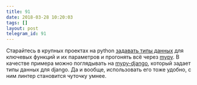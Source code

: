 ```yaml
---
title: 91
date: 2018-03-28 10:20:03
tags: []
layout: post
telegram_id: 91
---
```


Старайтесь в крупных проектах на python [задавать типы данных](https://www.python.org/dev/peps/pep-0484/) для ключевых функций и их параметров и прогонять всё через [mypy](https://github.com/python/mypy). В качестве примера можно поглядывать на [mypy-django](https://github.com/machinalis/mypy-django), который задает типы данных для django. Да и вообще, использовать его тоже удобно, с ним линтер становится чуточку умнее.
